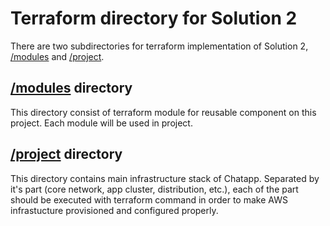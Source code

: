 # Terraform directory for Solution 2

There are two subdirectories for terraform implementation of Solution 2, [/modules](/modules) and [/project](/project).

## [/modules](/solutions/terraform/modules) directory

This directory consist of terraform module for reusable component on this project. Each module will be used in project.

## [/project](/solutions/terraform/project) directory

This directory contains main infrastructure stack of Chatapp. Separated by it's part (core network, app cluster, distribution, etc.), each of the part should be executed with terraform command in order to make AWS infrastucture provisioned and configured properly.
